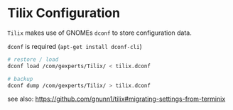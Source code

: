 # Tilix Configuration

`Tilix` makes use of GNOMEs `dconf` to store configuration data.

`dconf` is required (`apt-get install dconf-cli`)

```sh
# restore / load
dconf load /com/gexperts/Tilix/ < tilix.dconf

# backup
dconf dump /com/gexperts/Tilix/ > tilix.dconf
```

see also: https://github.com/gnunn1/tilix#migrating-settings-from-terminix
